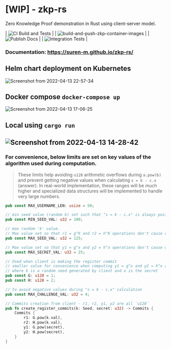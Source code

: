 # [WIP] - zkp-rs
Zero Knowledge Proof demonstration in Rust using client-server model. 

<!-- | CI Build and Tests |
| --------------- | -->
| ![CI Build and Tests](https://github.com/suren-m/zkp-rs/actions/workflows/pr-checks.yml/badge.svg) | 
| ![build-and-push-zkp-container-images](https://github.com/suren-m/zkp-rs/actions/workflows/build-and-publish-images.yml/badge.svg) |
| ![Publish Docs](https://github.com/suren-m/zkp-rs/actions/workflows/publish-docs.yml/badge.svg) |
| ![Integration Tests](https://github.com/suren-m/zkp-rs/actions/workflows/integration-tests.yml/badge.svg) |

### Documentation: https://suren-m.github.io/zkp-rs/

## Helm chart deployment on Kubernetes

![Screenshot from 2022-04-13 22-57-34](https://user-images.githubusercontent.com/3830633/163277722-e2c6d3de-87a9-4f7d-b93f-461a44556aa1.png)

## Docker compose `docker-compose up`

![Screenshot from 2022-04-13 17-06-25](https://user-images.githubusercontent.com/3830633/163223184-3f8ff998-e56b-407c-87ba-67fb2b9ec8f5.png)

## Local using `cargo run`

![Screenshot from 2022-04-13 14-28-42](https://user-images.githubusercontent.com/3830633/163191624-f13b8984-8cb9-457b-b5a7-55488b5f3737.png)
---

### For convenience, below limits are set on key values of the algorithm used during computation.

> These limits help avoiding `u128` arithmetic overflows during `a.pow(b)` and prevent getting negative values when calculating `s = k - c.x` (answer). In real-world implementation, these ranges will be much higher and specialized data structures will be implemented to handle very large numbers.

```rust
pub const MAX_USERNAME_LEN: usize = 50;

// min seed value (random k) set such that "s = k - c.x" is always positive.
pub const MIN_SEED_VAL: u32 = 100;

// max random 'k' value.
// Max value set so that r1 = g^K and r2 = h^K operations don't cause overflows
pub const MAX_SEED_VAL: u32 = 125;

// Max value set so that y1 = g^x and y2 = h^x operations don't cause overflows
pub const MAX_SECRET_VAL: u32 = 25;

// Used when client is making the register commit
// smaller value for convenience when computing y1 = g^x and y2 = h^x as well as r1 = g^k, r2 = h^k
// where k is a random seed generated by client and x is the secret
pub const G: u128 = 1;
pub const H: u128 = 2;

// to avoid negative values during "s = k - c.x" calculation
pub const MAX_CHALLENGE_VAL: u32 = 4;

// Commits creation from client - r1, r2, y1, y2 are all `u128`
pub fn create_register_commits(k: Seed, secret: u32) -> Commits {
    Commits {
        r1: G.pow(k.val),
        r2: H.pow(k.val),
        y1: G.pow(secret),
        y2: H.pow(secret),
    }
}
```


